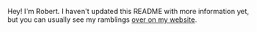 Hey! I'm Robert. I haven't updated this README with more information yet, but you can usually see my ramblings [over on my website](https://robxu9.com).
